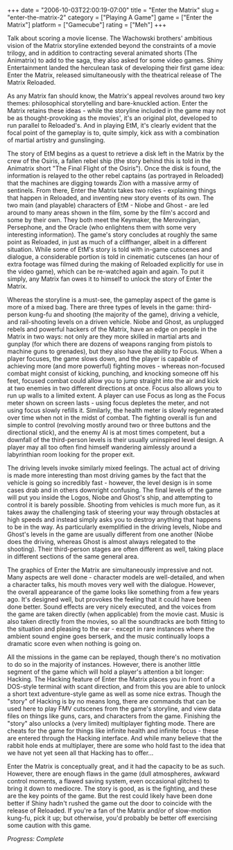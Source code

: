 +++
date = "2006-10-03T22:00:19-07:00"
title = "Enter the Matrix"
slug = "enter-the-matrix-2"
category = ["Playing A Game"]
game = ["Enter the Matrix"]
platform = ["Gamecube"]
rating = ["Meh"]
+++

Talk about scoring a movie license. The Wachowski brothers' ambitious vision of the Matrix storyline extended beyond the constraints of a movie trilogy, and in addition to contracting several animated shorts (The Animatrix) to add to the saga, they also asked for some video games. Shiny Entertainment landed the herculean task of developing their first game idea: Enter the Matrix, released simultaneously with the theatrical release of The Matrix Reloaded.

As any Matrix fan should know, the Matrix's appeal revolves around two key themes: philosophical storytelling and bare-knuckled action. Enter the Matrix retains these ideas - while the storyline included in the game may not be as thought-provoking as the movies', it's an original plot, developed to run parallel to Reloaded's. And in playing EtM, it's clearly evident that the focal point of the gameplay is to, quite simply, kick ass with a combination of martial artistry and gunslinging.

The story of EtM begins as a quest to retrieve a disk left in the Matrix by the crew of the Osiris, a fallen rebel ship (the story behind this is told in the Animatrix short "The Final Flight of the Osiris"). Once the disk is found, the information is relayed to the other rebel captains (as portrayed in Reloaded) that the machines are digging towards Zion with a massive army of sentinels. From there, Enter the Matrix takes two roles - explaining things that happen in Reloaded, and inventing new story events of its own. The two main (and playable) characters of EtM - Niobe and Ghost - are led around to many areas shown in the film, some by the film's accord and some by their own. They both meet the Keymaker, the Merovingian, Persephone, and the Oracle (who enlightens them with some very interesting information). The game's story concludes at roughly the same point as Reloaded, in just as much of a cliffhanger, albeit in a different situation. While some of EtM's story is told with in-game cutscenes and dialogue, a considerable portion is told in cinematic cutscenes (an hour of extra footage was filmed during the making of Reloaded explicitly for use in the video game), which can be re-watched again and again. To put it simply, any Matrix fan owes it to himself to unlock the story of Enter the Matrix.

Whereas the storyline is a must-see, the gameplay aspect of the game is more of a mixed bag. There are three types of levels in the game: third-person kung-fu and shooting (the majority of the game), driving a vehicle, and rail-shooting levels on a driven vehicle. Niobe and Ghost, as unplugged rebels and powerful hackers of the Matrix, have an edge on people in the Matrix in two ways: not only are they more skilled in martial arts and gunplay (for which there are dozens of weapons ranging from pistols to machine guns to grenades), but they also have the ability to Focus. When a player focuses, the game slows down, and the player is capable of achieving more (and more powerful) fighting moves - whereas non-focused combat might consist of kicking, punching, and knocking someone off his feet, focused combat could allow you to jump straight into the air and kick at two enemies in two different directions at once. Focus also allows you to run up walls to a limited extent. A player can use Focus as long as the Focus meter shown on screen lasts - using focus depletes the meter, and not using focus slowly refills it. Similarly, the health meter is slowly regenerated over time when not in the midst of combat. The fighting overall is fun and simple to control (revolving mostly around two or three buttons and the directional stick), and the enemy AI is at most times competent, but a downfall of the third-person levels is their usually uninspired level design. A player may all too often find himself wandering aimlessly around a labyrinthian room looking for the proper exit.

The driving levels invoke similarly mixed feelings. The actual act of driving is made more interesting than most driving games by the fact that the vehicle is going so incredibly fast - however, the level design is in some cases drab and in others downright confusing. The final levels of the game will put you inside the Logos, Niobe and Ghost's ship, and attempting to control it is barely possible. Shooting from vehicles is much more fun, as it takes away the challenging task of steering your way through obstacles at high speeds and instead simply asks you to destroy anything that happens to be in the way. As particularly exemplified in the driving levels, Niobe and Ghost's levels in the game are usually different from one another (Niobe does the driving, whereas Ghost is almost always relegated to the shooting). Their third-person stages are often different as well, taking place in different sections of the same general area.

The graphics of Enter the Matrix are simultaneously impressive and not. Many aspects are well done - character models are well-detailed, and when a character talks, his mouth moves very well with the dialogue. However, the overall appearance of the game looks like something from a few years ago. It's designed well, but provokes the feeling that it could have been done better. Sound effects are very nicely executed, and the voices from the game are taken directly (when applicable) from the movie cast. Music is also taken directly from the movies, so all the soundtracks are both fitting to the situation and pleasing to the ear - except in rare instances where the ambient sound engine goes berserk, and the music continually loops a dramatic score even when nothing is going on.

All the missions in the game can be replayed, though there's no motivation to do so in the majority of instances. However, there is another little segment of the game which will hold a player's attention a bit longer: Hacking. The Hacking feature of Enter the Matrix places you in front of a DOS-style terminal with scant direction, and from this you are able to unlock a short text adventure-style game as well as some nice extras. Though the "story" of Hacking is by no means long, there are commands that can be used here to play FMV cutscenes from the game's storyline, and view data files on things like guns, cars, and characters from the game. Finishing the "story" also unlocks a (very limited) multiplayer fighting mode. There are cheats for the game for things like infinite health and infinite focus - these are entered through the Hacking interface. And while many believe that the rabbit hole ends at multiplayer, there are some who hold fast to the idea that we have not yet seen all that Hacking has to offer...

Enter the Matrix is conceptually great, and it had the capacity to be as such. However, there are enough flaws in the game (dull atmospheres, awkward control moments, a flawed saving system, even occasional glitches) to bring it down to mediocre. The story is good, as is the fighting, and these are the key points of the game. But the rest could likely have been done better if Shiny hadn't rushed the game out the door to coincide with the release of Reloaded. If you're a fan of the Matrix and/or of slow-motion kung-fu, pick it up; but otherwise, you'd probably be better off exercising some caution with this game.

<i>Progress: Complete</i>